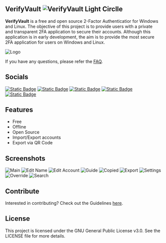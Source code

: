 ## VerifyVault ![VerifyVault Light Circlle](https://github.com/VerifyVault/VerifyVault/assets/170455817/689ccc65-b0a1-44a1-8086-76217310c2bb)
**VerifyVault** is a free and open source 2-Factor Authenticatior for Windows and Linux. The objective of this project is to provide users with a private and transparent 2FA application to secure their accounts. Although this application is in early development, the aim is to provide the most secure 2FA application for users on Windows and Linux.

![Logo](VerifyVaultLogo.png)

If you have any questions, please refer the [FAQ](https://github.com/VerifyVault/VerifyVault/blob/main/FAQ.md).

## Socials
[![Static Badge](https://img.shields.io/badge/GitHub-%23181717?style=for-the-badge&logo=github)](https://github.com/VerifyVault) [![Static Badge](https://img.shields.io/badge/Mastodon-%236364FF?style=for-the-badge&logo=mastodon&labelColor=white)](https://mastodon.social/@verifyvault) [![Static Badge](https://img.shields.io/badge/Reddit-%23FF4500?style=for-the-badge&logo=reddit&labelColor=white)](https://www.reddit.com/user/VerifyVault/) [![Static Badge](https://img.shields.io/badge/Matrix-%230DBD8B?style=for-the-badge&logo=element&labelColor=white)](https://matrix.to/#/#verifyvault:matrix.org) [![Static Badge](https://img.shields.io/badge/Twitter-%23000000?style=for-the-badge&logo=x)](https://twitter.com/)

## Features
- Free
- Offline
- Open Source
- Import/Export accounts
- Export via QR Code

## Screenshots
![Main](https://github.com/VerifyVault/VerifyVault/assets/170455817/e5fc6c02-ed2e-4beb-b67b-514d30dc159b) ![Edit Name](https://github.com/VerifyVault/VerifyVault/assets/170455817/4f96c1cc-fea2-49f4-ad26-7ac3d5e40eaf) ![Edit Account](https://github.com/VerifyVault/VerifyVault/assets/170455817/b0f5f33b-410b-40c0-86a7-b0a4d9d9b07d) ![Guide](https://github.com/VerifyVault/VerifyVault/assets/170455817/f0bffb6f-3c94-4ebe-898f-6907719e3066) ![Copied](https://github.com/VerifyVault/VerifyVault/assets/170455817/83bad4db-a167-41d8-a94b-a4a983a69141) ![Export](https://github.com/VerifyVault/VerifyVault/assets/170455817/04d7fd35-f588-4583-beb5-e417d7839255) ![Settings](https://github.com/VerifyVault/VerifyVault/assets/170455817/1dbf7900-6a21-43d2-ac75-f7689b9714cb) ![Override](https://github.com/VerifyVault/VerifyVault/assets/170455817/ca109c5b-1f35-4ee7-8975-9c18446eba71) ![Search](https://github.com/VerifyVault/VerifyVault/assets/170455817/5057db9f-b5fd-4653-a767-a7efdd9c1282)

## Contribute
Interested in contributing? Check out the Guidelines [here](https://github.com/VerifyVault/VerifyVault/blob/main/CONTRIBUTE.md).

## License
This project is licensed under the GNU General Public License v3.0. See the LICENSE file for more details.
